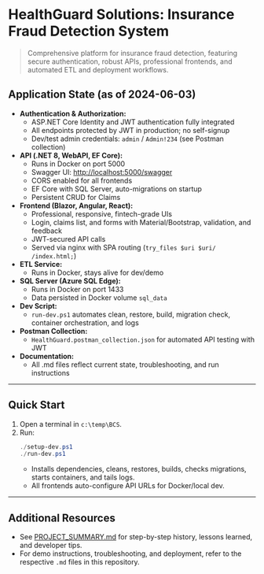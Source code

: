 # HealthGuard Solutions: Insurance Fraud Detection System

> Comprehensive platform for insurance fraud detection, featuring secure authentication, robust APIs, professional frontends, and automated ETL and deployment workflows.

## Application State (as of 2024-06-03)

- **Authentication & Authorization:**
  - ASP.NET Core Identity and JWT authentication fully integrated
  - All endpoints protected by JWT in production; no self-signup
  - Dev/test admin credentials: `admin` / `Admin!234` (see Postman collection)
- **API (.NET 8, WebAPI, EF Core):**
  - Runs in Docker on port 5000
  - Swagger UI: [http://localhost:5000/swagger](http://localhost:5000/swagger)
  - CORS enabled for all frontends
  - EF Core with SQL Server, auto-migrations on startup
  - Persistent CRUD for Claims
- **Frontend (Blazor, Angular, React):**
  - Professional, responsive, fintech-grade UIs
  - Login, claims list, and forms with Material/Bootstrap, validation, and feedback
  - JWT-secured API calls
  - Served via nginx with SPA routing (`try_files $uri $uri/ /index.html;`)
- **ETL Service:**
  - Runs in Docker, stays alive for dev/demo
- **SQL Server (Azure SQL Edge):**
  - Runs in Docker on port 1433
  - Data persisted in Docker volume `sql_data`
- **Dev Script:**
  - `run-dev.ps1` automates clean, restore, build, migration check, container orchestration, and logs
- **Postman Collection:**
  - `HealthGuard.postman_collection.json` for automated API testing with JWT
- **Documentation:**
  - All .md files reflect current state, troubleshooting, and run instructions

---

## Quick Start

1. Open a terminal in `c:\temp\BCS`.
2. Run:
   ```powershell
   ./setup-dev.ps1
   ./run-dev.ps1
   ```
   - Installs dependencies, cleans, restores, builds, checks migrations, starts containers, and tails logs.
   - All frontends auto-configure API URLs for Docker/local dev.

---

## Additional Resources

- See [PROJECT_SUMMARY.md](./PROJECT_SUMMARY.md) for step-by-step history, lessons learned, and developer tips.
- For demo instructions, troubleshooting, and deployment, refer to the respective `.md` files in this repository.
